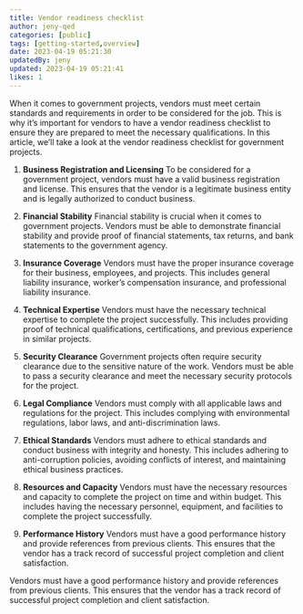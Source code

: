 ```yaml
---
title: Vendor readiness checklist
author: jeny-qed
categories: [public]
tags: [getting-started,overview]
date: 2023-04-19 05:21:30 
updatedBy: jeny
updated: 2023-04-19 05:21:41 
likes: 1
---
```


When it comes to government projects, vendors must meet certain standards and requirements in order to be considered for the job. This is why it’s important for vendors to have a vendor readiness checklist to ensure they are prepared to meet the necessary qualifications. In this article, we’ll take a look at the vendor readiness checklist for government projects.

1. **Business Registration and Licensing**
To be considered for a government project, vendors must have a valid business registration and license. This ensures that the vendor is a legitimate business entity and is legally authorized to conduct business.

2. **Financial Stability**
Financial stability is crucial when it comes to government projects. Vendors must be able to demonstrate financial stability and provide proof of financial statements, tax returns, and bank statements to the government agency.

3. **Insurance Coverage**
Vendors must have the proper insurance coverage for their business, employees, and projects. This includes general liability insurance, worker’s compensation insurance, and professional liability insurance.

4. **Technical Expertise**
Vendors must have the necessary technical expertise to complete the project successfully. This includes providing proof of technical qualifications, certifications, and previous experience in similar projects.

5. **Security Clearance**
Government projects often require security clearance due to the sensitive nature of the work. Vendors must be able to pass a security clearance and meet the necessary security protocols for the project.

6. **Legal Compliance**
Vendors must comply with all applicable laws and regulations for the project. This includes complying with environmental regulations, labor laws, and anti-discrimination laws.

7. **Ethical Standards**
Vendors must adhere to ethical standards and conduct business with integrity and honesty. This includes adhering to anti-corruption policies, avoiding conflicts of interest, and maintaining ethical business practices.

8. **Resources and Capacity**
Vendors must have the necessary resources and capacity to complete the project on time and within budget. This includes having the necessary personnel, equipment, and facilities to complete the project successfully.

9. **Performance History**
Vendors must have a good performance history and provide references from previous clients. This ensures that the vendor has a track record of successful project completion and client satisfaction.

Vendors must have a good performance history and provide references from previous clients. This ensures that the vendor has a track record of successful project completion and client satisfaction.